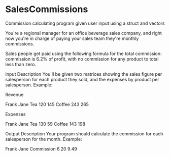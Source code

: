 # SalesCommissions
Commission calculating program given user input using a struct and vectors

You're a regional manager for an office beverage sales company, and right now you're in charge of paying your sales team they're monthly commissions.

Sales people get paid using the following formula for the total commission: commission is 6.2% of profit, with no commission for any product to total less than zero.

Input Description
You'll be given two matrices showing the sales figure per salesperson for each product they sold, and the expenses by product per salesperson. Example:

Revenue

Frank   Jane
Tea       120    145
Coffee    243    265

Expenses

Frank   Jane
Tea       130     59
Coffee    143    198

Output Description
Your program should calculate the commission for each salesperson for the month. Example:

Frank   Jane
Commission       6.20   9.49
